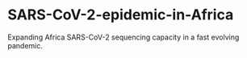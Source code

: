# SARS-CoV-2-epidemic-in-Africa
Expanding Africa SARS-CoV-2 sequencing capacity in a fast evolving pandemic.

